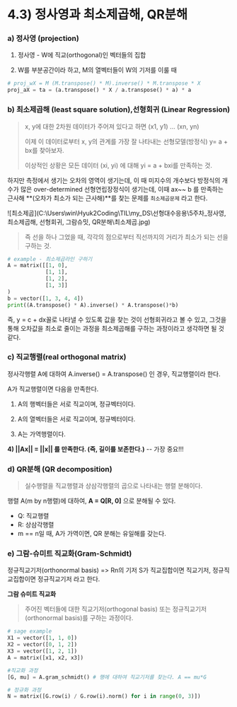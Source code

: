 # 4.3) 정사영과 최소제곱해, QR분해

### a) 정사영 (projection)

1) 정사영 - W에 직교(orthogonal)인 벡터들의 집합

2) W를 부분공간이라 하고, M의 열벡터들이 W의 기저를 이룰 때

```python
# proj_wX = M (M.transpose() * M).inverse() * M.transpose * X
proj_aX = ta = (a.transpose() * X / a.transpose() * a) * a
```



### b) 최소제곱해 (least square solution),선형회귀 (Linear Regression)

> x, y에 대한 2차원 데이터가 주어져 있다고 하면 (x1, y1) ... (xn, yn)
>
> 이제 이 데이터로부터 x, y의 관계를 가장 잘 나타내는 선형모델(방정식) y= a + bx를 찾아보자.
>
> 이상적인 상황은 모든 데이터 (xi, yi) 에 대해 yi = a + bxi를 만족하는 것.

하지만 측정에서 생기는 오차의 영역이 생기는데, 이 때 미지수의 개수보다 방정식의 개수가 많은 over-determined 선형연립장정식이 생기는데, 이때 ax~~ b 를 만족하는 근사해 **(오차가 최소가 되는 근사해)**를 찾는 문제를 `최소제곱문제` 라고 한다.

 ![최소제곱](C:\Users\win\Hyuk2Coding\TIL\my_DS\선형대수응용\5주차_정사영, 최소제곱해, 선형회귀, 그람슈밋, QR분해\최소제곱.jpg)

> 즉 선을 하나 그었을 때, 각각의 점으로부터 직선까지의 거리가 최소가 되는 선을 구하는 것.

```python
# example - 최소제곱라인 구하기
A = matrix([[1, 0],
            [1, 1],
            [1, 2],
            [1, 3]]
)
b = vector([1, 3, 4, 4])
print((A.transpose() * A).inverse() * A.transpose()*b)
```

즉, y = c + dx꼴로 나타낼 수 있도록 값을 찾는 것이 선형회귀라고 볼 수 있고, 그것을 통해 오차값을 최소로 줄이는 과정을 최소제곱해를 구하는 과정이라고 생각하면 될 것 같다.



### c) 직교행렬(real orthogonal matrix)

정사각행렬 A에 대하여 A.inverse() = A.transpose() 인 경우, 직교행렬이라 한다.

A가 직교행렬이면 다음을 만족한다.

1) A의 행벡터들은 서로 직교이며, 정규벡터이다.

2) A의 열벡터들은 서로 직교이며, 정규벡터이다.

3) A는 가역행렬이다.

**4) ||Ax|| = ||x|| 를 만족한다. (즉, 길이를 보존한다.)** -- 가장 중요!!!



### d) QR분해 (QR decomposition)

> 실수행렬을 직교행렬과 상삼각행렬의 곱으로 나타내는 행렬 분해이다.

행렬  A(m by n행렬)에 대하여, **A = Q[R, 0]** 으로 분해될 수 있다.

- Q: 직교행렬
- R: 상삼각행렬
- m == n일 때, A가 가역이면, QR 분해는 유일해를 갖는다.

### e) 그람-슈미트 직교화(Gram-Schmidt)

정규직교기저(orthonormal basis) => Rn의 기저 S가 직교집합이면 직교기저, 정규직교집합이면 정규직교기저 라고 한다.

**그람 슈미트 직교화**

> 주어진 벡터들에 대한 직교기저(orthogonal basis) 또는 정규직교기저(orthonormal basis)를 구하는 과정이다.

```python
# sage example
X1 = vector([1, 1, 0])
X2 = vector([0, 1, 2])
X3 = vector([1, 2, 1])
A = matrix([x1, x2, x3])

#직교화 과정
[G, mu] = A.gram_schmidt() # 행에 대하여 직교기저를 찾는다. A == mu*G

# 정규화 과정
N = matrix([G.row(i) / G.row(i).norm() for i in range(0, 3)])
```



